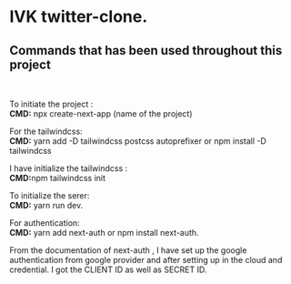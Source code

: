 # IVK twitter-clone.

<h2>Commands that has been used throughout this project</h2><br>
<p> To initiate the project : <br><b>CMD:</b> npx create-next-app (name of the project)</p>
<p>For the tailwindcss: <br><b>CMD:</b> yarn add -D tailwindcss postcss autoprefixer or npm install -D tailwindcss</p>
<p>I have initialize the tailwindcss : <br> <b>CMD:</b>npm tailwindcss init</p>
<p>To initialize the serer:<br> <b>CMD:</b> yarn run dev.</p>
<p>For authentication: <br><b>CMD:</b> yarn add next-auth or npm install next-auth.</p>

<p>From the documentation of next-auth , I have set up the google authentication from google provider and after setting up in the cloud and 
credential. I got the CLIENT ID as well as SECRET ID.</p>
